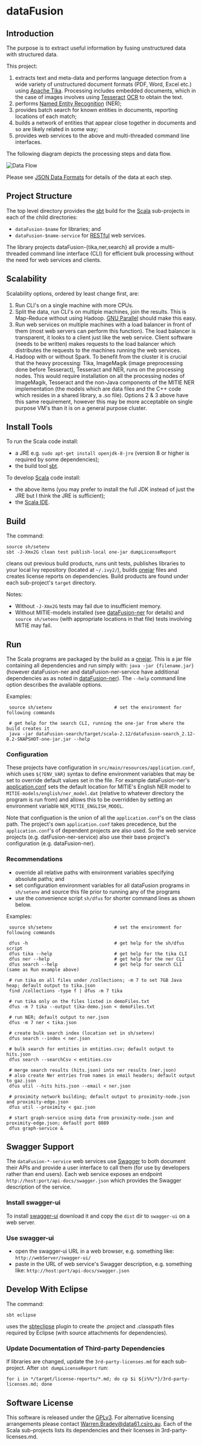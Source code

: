 # dataFusion

## Introduction

The purpose is to extract useful information by fusing unstructured data with structured data.

This project:

1. extracts text and meta-data and performs language detection from a wide variety of unstructured document formats (PDF, Word, Excel etc.) using [Apache Tika](https://tika.apache.org/). Processing includes embedded documents, which in the case of images involves using [Tesseract](https://github.com/tesseract-ocr/tesseract/wiki) [OCR](https://en.wikipedia.org/wiki/Optical_character_recognition) to obtain the text.
2. performs [Named Entity Recognition](https://en.wikipedia.org/wiki/Named-entity_recognition) (NER);
4. provides batch search for known entities in documents, reporting locations of each match;
6. builds a network of entities that appear close together in documents and so are likely related in some way; 
7. provides web services to the above and multi-threaded command line interfaces.

The following diagram depicts the processing steps and data flow. 

![Data Flow](images/datafusion.png "Data Flow")

Please see [JSON Data Formats](dataFusion-common#json-data-formats) for details of the data at each step.

## Project Structure
The top level directory provides the [sbt](http://www.scala-sbt.org/) build for the [Scala](http://scala-lang.org/) sub-projects in each of the child directories:
- `dataFusion-$name` for libraries; and
- `dataFusion-$name-service` for [RESTful](https://en.wikipedia.org/wiki/Representational_state_transfer) web services.

The library projects dataFusion-{tika,ner,search} all provide a multi-threaded command line interface (CLI) for efficient bulk processing without the need for web services and clients.

## Scalability

Scalability options, ordered by least change first, are:

1. Run CLI's on a single machine with more CPUs.
2. Split the data, run CLI's on multiple machines, join the results. This is Map-Reduce without using Hadoop. [GNU Parallel](https://www.gnu.org/software/parallel/) should make this easy.
3. Run web services on multiple machines with a load balancer in front of them (most web servers can perform this function). The load balancer is transparent, it looks to a client just like the web service. Client software (needs to be written) makes requests to the load balancer which distributes the requests to the machines running the web services.
4. Hadoop with or without Spark. To benefit from the cluster it is crucial that the heavy processing: Tika, ImageMagik (image preprocessing done before Tesseract), Tesseract and NER, runs on the processing nodes. This would require installation on all the processing nodes of ImageMagik, Tesseract and the non-Java components of the MITIE NER implementation (the models which are data files and the C++ code which resides in a shared library, a .so file). Options 2 & 3 above have this same requirement, however this may be more acceptable on single purpose VM's than it is on a general purpose cluster.


## Install Tools

To run the Scala code install:
- a JRE e.g. `sudo apt-get install openjdk-8-jre` (version 8 or higher is required by some dependencies);
- the build tool [sbt](http://www.scala-sbt.org/).

To develop [Scala](http://scala-lang.org/) code install:
- the above items (you may prefer to install the full JDK instead of just the JRE but I think the JRE is sufficient);
- the [Scala IDE](http://scala-ide.org/download/current.html).

## Build

The command:

    source sh/setenv
    sbt -J-Xmx2G clean test publish-local one-jar dumpLicenseReport

cleans out previous build products, runs unit tests, publishes libraries to your local Ivy repository (located at `~/.ivy2/`), builds [onejar](https://github.com/sbt/sbt-onejar) files and creates license reports on dependencies. Build products are found under each sub-project's `target` directory.

Notes:
- Without `-J-Xmx2G` tests may fail due to insufficient memory. 
- Without MITIE-models installed (see [dataFusion-ner](dataFusion-ner) for details) and `source sh/setenv` (with appropriate locations in that file) tests involving MITIE may fail.

## Run

The Scala programs are packaged by the build as a [onejar](https://github.com/sbt/sbt-onejar). This is a jar file containing all dependencies and run simply with: `java -jar {filename.jar}` (however dataFusion-ner and dataFusion-ner-service have additional dependencies as as noted in [dataFusion-ner](dataFusion-ner)). The `--help` command line option describes the available options.

Examples:

     source sh/setenv                       # set the environment for following commands

     # get help for the search CLI, running the one-jar from where the build creates it 
     java -jar dataFusion-search/target/scala-2.12/datafusion-search_2.12-0.2-SNAPSHOT-one-jar.jar --help


### Configuration
These projects have configuration in `src/main/resources/application.conf`, which uses `${?ENV_VAR}` syntax to define environment variables that may be set to override default values set in the file. For example dataFusion-ner's [application.conf](dataFusion-ner/src/main/resources/application.conf) sets the default location for MITIE's English NER model to `MITIE-models/english/ner_model.dat` (relative to whatever directory the program is run from) and allows this to be overridden by setting an environment variable `NER_MITIE_ENGLISH_MODEL`.

Note that configuation is the union of all the `application.conf`'s on the class path. The project's own `application.conf` takes precedence, but the `application.conf`'s of dependent projects
are also used. So the web service projects (e.g. datFusion-ner-service) also use their base project's configuration (e.g. dataFusion-ner).

### Recommendations

- override all relative paths with environment variables specifying absolute paths; and
- set configuration environment variables for all dataFusion programs in `sh/setenv` and source this file prior to running any of the programs
- use the convenience script `sh/dfus` for shorter command lines as shown below.

Examples:

     source sh/setenv                       # set the environment for following commands

     dfus -h                                # get help for the sh/dfus script
     dfus tika --help                       # get help for the tika CLI
     dfus ner --help                        # get help for the ner CLI
     dfus search --help                     # get help for search CLI (same as Run example above)
     
     # run tika on all files under /collections; -m 7 to set 7GB Java heap; default output to tika.json
     find /collections -type f | dfus -m 7 tika
     
     # run tika only on the files listed in demoFiles.txt
     dfus -m 7 tika --output tika-demo.json < demoFiles.txt
     
     # run NER; default output to ner.json
     dfus -m 7 ner < tika.json
     
     # create bulk search index (location set in sh/setenv)
     dfus search --index < ner.json
     
     # bulk search for entities in entities.csv; default output to hits.json
     dfus search --searchCsv < entities.csv
     
     # merge search results (hits.json) into ner results (ner.json)
     # also create Ner entries from names in email headers; default output to gaz.json
     dfus util --hits hits.json --email < ner.json
     
     # proximity network building; default output to proximity-node.json and proximity-edge.json
     dfus util --proximity < gaz.json
     
     # start graph-service using data from proximity-node.json and proximity-edge.json; default port 8089
     dfus graph-service &
     
## Swagger Support

The `dataFusion-*-service` web services use [Swagger](https://swagger.io/) to both
document their APIs and provide a user interface to call them (for use by developers rather than end users).
Each web service exposes an endpoint `http://host:port/api-docs/swagger.json` which provides the Swagger description of the service.

### Install swagger-ui

To install [swagger-ui](https://swagger.io/swagger-ui/) download it and copy the `dist` dir to `swagger-ui` on a web server.

### Use swagger-ui

- open the swagger-ui URL in a web browser, e.g. something like: `http://webServer/swagger-ui/`
- paste in the URL of web service's Swagger description, e.g. something like: `http://host:port/api-docs/swagger.json`

## Develop With Eclipse

The command:

    sbt eclipse

uses the [sbteclipse](https://github.com/typesafehub/sbteclipse/wiki/Using-sbteclipse) plugin to create the .project and .classpath files required by Eclipse (with source attachments for dependencies).

### Update Documentation of Third-party Dependencies

If libraries are changed, update the `3rd-party-licenses.md` for each sub-project.
After `sbt dumpLicenseReport` run:

    for i in */target/license-reports/*.md; do cp $i ${i%%/*}/3rd-party-licenses.md; done

## Software License

This software is released under the [GPLv3](LICENSE.txt). For alternative licensing arrangements please contact Warren.Bradey@data61.csiro.au. Each of the Scala sub-projects lists its dependencies and their licenses in 3rd-party-licenses.md.

